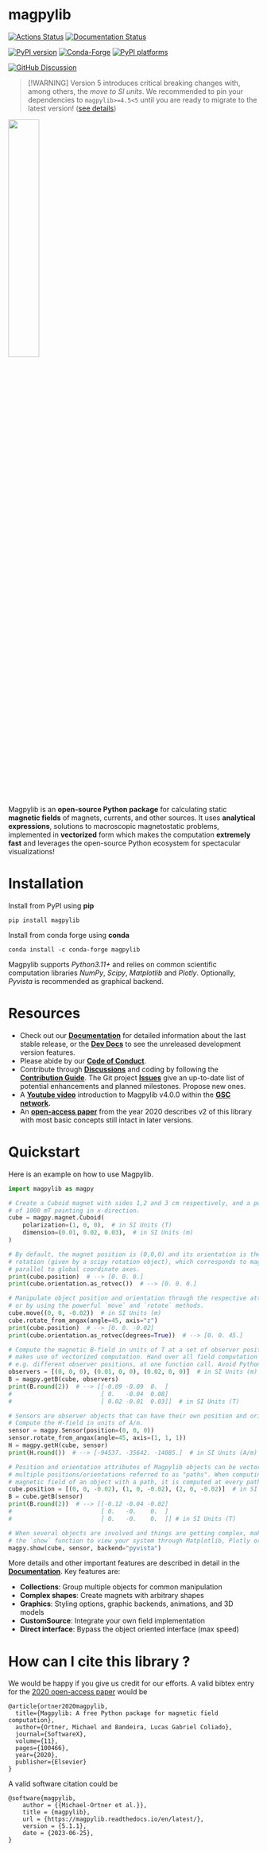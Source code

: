 # magpylib

[![Actions Status][actions-badge]][actions-link]
[![Documentation Status][rtd-badge]][rtd-link]

[![PyPI version][pypi-version]][pypi-link]
[![Conda-Forge][conda-badge]][conda-link]
[![PyPI platforms][pypi-platforms]][pypi-link]

[![GitHub Discussion][github-discussions-badge]][github-discussions-link]

<!-- SPHINX-START -->

<!-- prettier-ignore-start -->
[actions-badge]:            https://github.com/magpylib/magpylib/workflows/CI/badge.svg
[actions-link]:             https://github.com/magpylib/magpylib/actions
[conda-badge]:              https://img.shields.io/conda/vn/conda-forge/magpylib
[conda-link]:               https://github.com/conda-forge/magpylib-feedstock
[github-discussions-badge]: https://img.shields.io/static/v1?label=Discussions&message=Ask&color=blue&logo=github
[github-discussions-link]:  https://github.com/magpylib/magpylib/discussions
[pypi-link]:                https://pypi.org/project/magpylib/
[pypi-platforms]:           https://img.shields.io/pypi/pyversions/magpylib
[pypi-version]:             https://img.shields.io/pypi/v/magpylib
[rtd-badge]:                https://readthedocs.org/projects/magpylib/badge/?version=latest
[rtd-link]:                 https://magpylib.readthedocs.io/en/latest/?badge=latest

<!-- prettier-ignore-end -->

> [!WARNING] Version 5 introduces critical breaking changes with, among others,
> the _move to SI units_. We recommended to pin your dependencies to
> `magpylib>=4.5<5` until you are ready to migrate to the latest version!
> ([see details](https://github.com/magpylib/magpylib/discussions/647))

<p align="left"><img align="center" src=docs/_static/images/magpylib_flag.png width=35%>
</p>

Magpylib is an **open-source Python package** for calculating static **magnetic
fields** of magnets, currents, and other sources. It uses **analytical
expressions**, solutions to macroscopic magnetostatic problems, implemented in
**vectorized** form which makes the computation **extremely fast** and leverages
the open-source Python ecosystem for spectacular visualizations!

# Installation

Install from PyPI using **pip**

```
pip install magpylib
```

Install from conda forge using **conda**

```
conda install -c conda-forge magpylib
```

Magpylib supports _Python3.11+_ and relies on common scientific computation
libraries _NumPy_, _Scipy_, _Matplotlib_ and _Plotly_. Optionally, _Pyvista_ is
recommended as graphical backend.

# Resources

- Check out our **[Documentation](https://magpylib.readthedocs.io/en/stable)**
  for detailed information about the last stable release, or the
  **[Dev Docs](https://magpylib.readthedocs.io/en/latest)** to see the
  unreleased development version features.
- Please abide by our
  **[Code of Conduct](https://github.com/magpylib/magpylib/blob/main/CODE_OF_CONDUCT.md)**.
- Contribute through
  **[Discussions](https://github.com/magpylib/magpylib/discussions)** and coding
  by following the
  **[Contribution Guide](https://github.com/magpylib/magpylib/blob/main/CONTRIBUTING.md)**.
  The Git project **[Issues](https://github.com/magpylib/magpylib/issues)** give
  an up-to-date list of potential enhancements and planned milestones. Propose
  new ones.
- A **[Youtube video](https://www.youtube.com/watch?v=LeUx6cM1vcs)**
  introduction to Magpylib v4.0.0 within the
  **[GSC network](https://www.internationalcollaboration.org/).**
- An
  **[open-access paper](https://www.sciencedirect.com/science/article/pii/S2352711020300170)**
  from the year 2020 describes v2 of this library with most basic concepts still
  intact in later versions.

# Quickstart

Here is an example on how to use Magpylib.

```python
import magpylib as magpy

# Create a Cuboid magnet with sides 1,2 and 3 cm respectively, and a polarization
# of 1000 mT pointing in x-direction.
cube = magpy.magnet.Cuboid(
    polarization=(1, 0, 0),  # in SI Units (T)
    dimension=(0.01, 0.02, 0.03),  # in SI Units (m)
)

# By default, the magnet position is (0,0,0) and its orientation is the unit
# rotation (given by a scipy rotation object), which corresponds to magnet sided
# parallel to global coordinate axes.
print(cube.position)  # --> [0. 0. 0.]
print(cube.orientation.as_rotvec())  # --> [0. 0. 0.]

# Manipulate object position and orientation through the respective attributes,
# or by using the powerful `move` and `rotate` methods.
cube.move((0, 0, -0.02))  # in SI Units (m)
cube.rotate_from_angax(angle=45, axis="z")
print(cube.position)  # --> [0. 0. -0.02]
print(cube.orientation.as_rotvec(degrees=True))  # --> [0. 0. 45.]

# Compute the magnetic B-field in units of T at a set of observer positions. Magpylib
# makes use of vectorized computation. Hand over all field computation instances,
# e.g. different observer positions, at one function call. Avoid Python loops !!!
observers = [(0, 0, 0), (0.01, 0, 0), (0.02, 0, 0)]  # in SI Units (m)
B = magpy.getB(cube, observers)
print(B.round(2))  # --> [[-0.09 -0.09  0.  ]
#                         [ 0.   -0.04  0.08]
#                         [ 0.02 -0.01  0.03]]  # in SI Units (T)

# Sensors are observer objects that can have their own position and orientation.
# Compute the H-field in units of A/m.
sensor = magpy.Sensor(position=(0, 0, 0))
sensor.rotate_from_angax(angle=45, axis=(1, 1, 1))
H = magpy.getH(cube, sensor)
print(H.round())  # --> [-94537. -35642. -14085.]  # in SI Units (A/m)

# Position and orientation attributes of Magpylib objects can be vectors of
# multiple positions/orientations referred to as "paths". When computing the
# magnetic field of an object with a path, it is computed at every path index.
cube.position = [(0, 0, -0.02), (1, 0, -0.02), (2, 0, -0.02)]  # in SI Units (m)
B = cube.getB(sensor)
print(B.round(2))  # --> [[-0.12 -0.04 -0.02]
#                         [ 0.   -0.    0.  ]
#                         [ 0.   -0.    0.  ]] # in SI Units (T)

# When several objects are involved and things are getting complex, make use of
# the `show` function to view your system through Matplotlib, Plotly or Pyvista backends.
magpy.show(cube, sensor, backend="pyvista")
```

More details and other important features are described in detail in the
**[Documentation](https://magpylib.readthedocs.io/en/stable)**. Key features
are:

- **Collections**: Group multiple objects for common manipulation
- **Complex shapes**: Create magnets with arbitrary shapes
- **Graphics**: Styling options, graphic backends, animations, and 3D models
- **CustomSource**: Integrate your own field implementation
- **Direct interface**: Bypass the object oriented interface (max speed)

# How can I cite this library ?

We would be happy if you give us credit for our efforts. A valid bibtex entry
for the
[2020 open-access paper](https://www.sciencedirect.com/science/article/pii/S2352711020300170)
would be

```
@article{ortner2020magpylib,
  title={Magpylib: A free Python package for magnetic field computation},
  author={Ortner, Michael and Bandeira, Lucas Gabriel Coliado},
  journal={SoftwareX},
  volume={11},
  pages={100466},
  year={2020},
  publisher={Elsevier}
}
```

A valid software citation could be

```
@software{magpylib,
    author = {{Michael-Ortner et al.}},
    title = {magpylib},
    url = {https://magpylib.readthedocs.io/en/latest/},
    version = {5.1.1},
    date = {2023-06-25},
}
```
